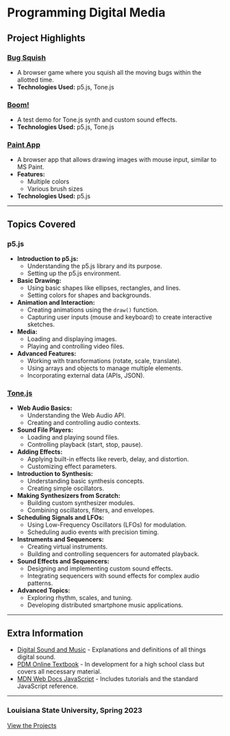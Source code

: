 # Programming Digital Media
## Project Highlights

### [Bug Squish](https://adeblieux.github.io/pdm-2023/1.4/)
  * A browser game where you squish all the moving bugs within the allotted time.
   * **Technologies Used:** p5.js, Tone.js

### [Boom!](https://adeblieux.github.io/pdm-2023/2.3_SoundSynthesis&SoundEffects/)
   * A test demo for Tone.js synth and custom sound effects.
   * **Technologies Used:** p5.js, Tone.js

### [Paint App](https://adeblieux.github.io/pdm-2023/1.2/)
   * A browser app that allows drawing images with mouse input, similar to MS Paint.
   * **Features:**
     * Multiple colors
     * Various brush sizes
   * **Technologies Used:** p5.js

---

## Topics Covered

### p5.js
- **Introduction to p5.js:**
  - Understanding the p5.js library and its purpose.
  - Setting up the p5.js environment.
- **Basic Drawing:**
  - Using basic shapes like ellipses, rectangles, and lines.
  - Setting colors for shapes and backgrounds.
- **Animation and Interaction:**
  - Creating animations using the `draw()` function.
  - Capturing user inputs (mouse and keyboard) to create interactive sketches.
- **Media:**
  - Loading and displaying images.
  - Playing and controlling video files.
- **Advanced Features:**
  - Working with transformations (rotate, scale, translate).
  - Using arrays and objects to manage multiple elements.
  - Incorporating external data (APIs, JSON).

### [Tone.js](https://github.com/Tonejs/Tone.js)
- **Web Audio Basics:**
  - Understanding the Web Audio API.
  - Creating and controlling audio contexts.
- **Sound File Players:**
  - Loading and playing sound files.
  - Controlling playback (start, stop, pause).
- **Adding Effects:**
  - Applying built-in effects like reverb, delay, and distortion.
  - Customizing effect parameters.
- **Introduction to Synthesis:**
  - Understanding basic synthesis concepts.
  - Creating simple oscillators.
- **Making Synthesizers from Scratch:**
  - Building custom synthesizer modules.
  - Combining oscillators, filters, and envelopes.
- **Scheduling Signals and LFOs:**
  - Using Low-Frequency Oscillators (LFOs) for modulation.
  - Scheduling audio events with precision timing.
- **Instruments and Sequencers:**
  - Creating virtual instruments.
  - Building and controlling sequencers for automated playback.
- **Sound Effects and Sequencers:**
  - Designing and implementing custom sound effects.
  - Integrating sequencers with sound effects for complex audio patterns.
- **Advanced Topics:**
  - Exploring rhythm, scales, and tuning.
  - Developing distributed smartphone music applications.

---

## Extra Information

- [Digital Sound and Music](http://digitalsoundandmusic.com/curriculum/) - Explanations and definitions of all things digital sound.
- [PDM Online Textbook](https://pdm.lsupathways.org/) - In development for a high school class but covers all necessary material.
- [MDN Web Docs JavaScript](https://developer.mozilla.org/en-US/docs/Web/JavaScript) - Includes tutorials and the standard JavaScript reference.

---
### Louisiana State University, Spring 2023
[View the Projects](https://adeblieux.github.io/pdm-2023/)
